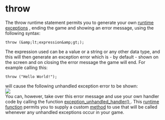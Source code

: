 # throw

The throw runtime statement permits you to generate your own [runtime
exceptions](../../../Additional_Information/Errors/Runner_Errors) ,
ending the game and showing an error message, using the following
syntax:

``` gml
throw (&amp;lt;expression&amp;gt;);
```

The expression used can be a value or a string or any other data type,
and this will then generate an exception error which is - by default -
shown on the screen and on closing the error message the game will end.
For example calling this:

``` gml
throw ("Hello World!");
```

will cause the following unhandled exception error to be shown:  
![](https://gms.magecorn.com/Manual/assets/Images/Scripting_Reference/GML/Overview/ThrowUnhandledMessage.png)  
You can, however, take over this error message and use your own handler
code by calling the function [ exception_unhandled_handler()
](../../GML_Reference/Debugging/exception_unhandled_handler) . This
[runtime function](../Runtime_Functions) permits you to supply a
custom [method](../Method_Variables) to use that will be called
whenever any unhandled exceptions occur in your game.
